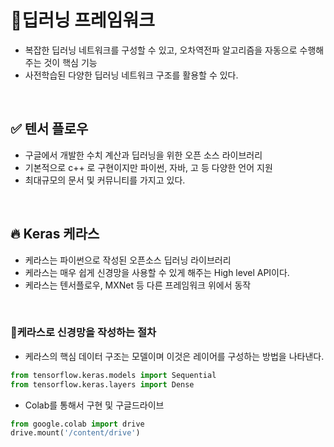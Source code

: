 # 📌딥러닝 프레임워크

- 복잡한 딥러닝 네트워크를 구성할 수 있고, 오차역전파 알고리즘을 자동으로 수행해 주는 것이 핵심 기능
- 사전학습된 다양한 딥러닝 네트워크 구조를 활용할 수 있다.

</br>

## ✅ 텐서 플로우

- 구글에서 개발한 수치 계산과 딥러닝을 위한 오픈 소스 라이브러리
- 기본적으로 c++ 로 구현이지만 파이썬, 자바, 고 등 다양한 언어 지원
- 최대규모의 문서 및 커뮤니티를 가지고 있다.

<br>

## 🔥 Keras 케라스

- 케라스는 파이썬으로 작성된 오픈소스 딥러닝 라이브러리
- 케라스는 매우 쉽게 신경망을 사용할 수 있게 해주는 High level API이다.
- 케라스는 텐서플로우, MXNet 등 다른 프레임워크 위에서 동작

<br>

### 🔸케라스로 신경망을 작성하는 절차

- 케라스의 핵심 데이터 구조는 모델이며 이것은 레이어를 구성하는 방법을 나타낸다.

```python
from tensorflow.keras.models import Sequential
from tensorflow.keras.layers import Dense
```

- Colab를 통해서 구현 및 구글드라이브

```python
from google.colab import drive
drive.mount('/content/drive')
```
